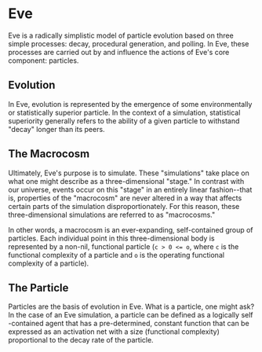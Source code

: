 # Eve

Eve is a radically simplistic model of particle evolution based on three simple
processes: decay, procedural generation, and polling. In Eve, these processes
are carried out by and influence the actions of Eve's core component:
particles.

## Evolution

In Eve, evolution is represented by the emergence of some environmentally
or statistically superior particle. In the context of a simulation, statistical
superiority generally refers to the ability of a given particle to withstand
"decay" longer than its peers.

## The Macrocosm

Ultimately, Eve's purpose is to simulate. These "simulations" take place on
what one might describe as a three-dimensional "stage." In contrast with our
universe, events occur on this "stage" in an entirely linear fashion--that
is, properties of the "macrocosm" are never altered in a way that affects
certain parts of the simulation disproportionately. For this reason, these
three-dimensional simulations are referred to as "macrocosms."

In other words, a macrocosm is an ever-expanding, self-contained group of
particles. Each individual point in this three-dimensional body is
represented by a non-nil, functional particle (`c > 0 <= o`, where `c` is the
functional complexity of a particle and `o` is the operating functional
complexity of a particle).

## The Particle

Particles are the basis of evolution in Eve. What is a particle, one might ask?
In the case of an Eve simulation, a particle can be defined as a logically self
-contained agent that has a pre-determined, constant function that can be
expressed as an activation net with a size (functional complexity) proportional
to the decay rate of the particle.
